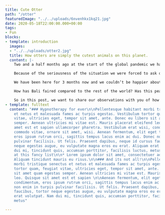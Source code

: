 ```yaml
---
title: Cute Otter
path: "/otter"
featuredImage: "../../uploads/6nvenhkx1kq21.jpg"
date: 2020-05-18T22:00:00.000+00:00
tags:
- Fun
blocks:
- template: introduction
  images:
  - "../../uploads/otter2.jpg"
  title: How otters are simply the cutest animals on this planet.
  content: |-
    Two and a half months ago at the start of the global pandemic we had a really hard decision to make, where do we go? For most people the answer is simple, 'home'. But for us it's kind of complicated. We've been travelling the world non stop for 4 years and although we have an apartment in Kuala Lumpur, home for us is still to be decided.

    Because of the seriousness of the situation we were forced to ask ourselves the question "where do we feel the most at home?” and the answer was clear - Bali.

    We have been here for 3 months now and we couldn’t be happier about our decision. Although there have been a lot of changes on the island, we love this place and we love how the locals and foreigners combined have handled the difficult situation we all find ourselves in.

    How has Bali faired compared to the rest of the world? Has this peaceful island turned into chaos? We know that a lot of you had to cancel your travel plans to come here and are probably wondering when you might be able to return.

    So in this post, we want to share our observations with you of how life here in Bali has changed and give you information direct from the authorities.
- template: fulltext
  content: "### Hypnotherapy for ever\n\nPellentesque habitant morbi tristique senectus
    et netus et malesuada fames ac turpis egestas. Vestibulum tortor quam, feugiat
    vitae, ultricies eget, tempor sit amet, ante. Donec eu libero sit amet quam egestas
    semper. Aenean ultricies mi vitae est. Mauris placerat eleifend leo. Quisque sit
    amet est et sapien ullamcorper pharetra. Vestibulum erat wisi, condimentum sed,
    commodo vitae, ornare sit amet, wisi. Aenean fermentum, elit eget tincidunt condimentum,
    eros ipsum rutrum orci, sagittis tempus lacus enim ac dui. Donec non enim in turpis
    pulvinar facilisis. Ut felis. Praesent dapibus, neque id cursus faucibus, tortor
    neque egestas augue, eu vulputate magna eros eu erat. Aliquam erat volutpat. Nam
    dui mi, tincidunt quis, accumsan porttitor, facilisis luctus, metus\n\n#### Look
    at this fancy list\n\n* Lorem ipsum dolor sit amet, consectetuer adipiscing elit.\n*
    Aliquam tincidunt mauris eu risus.\n\n### And its not all!\n\nPellentesque habitant
    morbi tristique senectus et netus et malesuada fames ac turpis egestas. Vestibulum
    tortor quam, feugiat vitae, ultricies eget, tempor sit amet, ante. Donec eu libero
    sit amet quam egestas semper. Aenean ultricies mi vitae est. Mauris placerat eleifend
    leo. Quisque sit amet est et sapien \n\nAenean fermentum, elit eget tincidunt
    condimentum, eros ipsum rutrum orci, sagittis tempus lacus enim ac dui. Donec
    non enim in turpis pulvinar facilisis. Ut felis. Praesent dapibus, neque id cursus
    faucibus, tortor neque egestas augue, eu vulputate magna eros eu erat. Aliquam
    erat volutpat. Nam dui mi, tincidunt quis, accumsan porttitor, facilisis luctus,
    metus"

---
```

